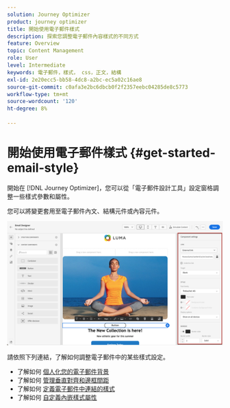 ```yaml
---
solution: Journey Optimizer
product: journey optimizer
title: 開始使用電子郵件樣式
description: 探索您調整電子郵件內容樣式的不同方式
feature: Overview
topic: Content Management
role: User
level: Intermediate
keywords: 電子郵件，樣式， css，正文，結構
exl-id: 2e20ecc5-bb58-4dc8-a2bc-ec5a02c16ae8
source-git-commit: c0afa3e2bc6dbcb0f2f2357eebc04285de8c5773
workflow-type: tm+mt
source-wordcount: '120'
ht-degree: 8%

---
```


# 開始使用電子郵件樣式 {#get-started-email-style}

開始在 [!DNL Journey Optimizer]，您可以從「電子郵件設計工具」設定窗格調整一些樣式參數和屬性。

您可以將變更套用至電子郵件內文、結構元件或內容元件。

![](assets/email_designer_content_components_settings.png)

請依照下列連結，了解如何調整電子郵件中的某些樣式設定。

* 了解如何 [個人化您的電子郵件背景](backgrounds.md)
* 了解如何 [管理垂直對齊和邊框間距](alignment-and-padding.md)
* 了解如何 [定義電子郵件中連結的樣式](styling-links.md)
* 了解如何 [自定義內嵌樣式屬性](inline-styling.md)

